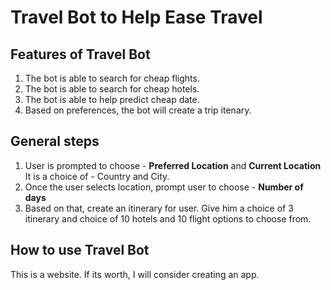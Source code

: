 # Travel Bot to Help Ease Travel

## Features of Travel Bot

1. The bot is able to search for cheap flights.
2. The bot is able to search for cheap hotels.
3. The bot is able to help predict cheap date.
4. Based on preferences, the bot will create a trip itenary.

## General steps

1. User is prompted to choose - **Preferred Location** and **Current Location**
It is a choice of - Country and City.
2. Once the user selects location, prompt user to choose - **Number of days**
3. Based on that, create an itinerary for user. Give him a choice of 3 itinerary and choice of 10 hotels and 10 flight options to choose from.

## How to use Travel Bot

This is a website. If its worth, I will consider creating an app.
